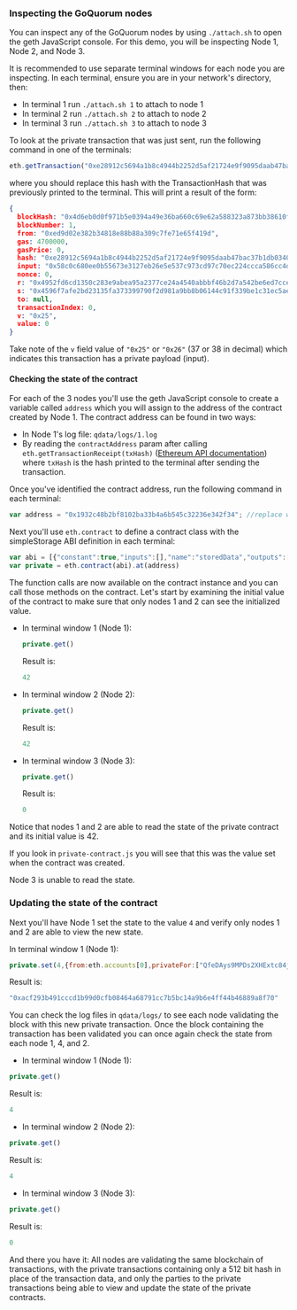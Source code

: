 
### Inspecting the GoQuorum nodes

You can inspect any of the GoQuorum nodes by using `./attach.sh` to open the geth JavaScript console. For this demo, you will be inspecting Node 1, Node 2, and Node 3.

It is recommended to use separate terminal windows for each node you are inspecting. In each terminal, ensure you are in your network's directory, then:

- In terminal 1 run `./attach.sh 1` to attach to node 1
- In terminal 2 run `./attach.sh 2` to attach to node 2
- In terminal 3 run `./attach.sh 3` to attach to node 3

To look at the private transaction that was just sent, run the following command in one of the terminals:

```javascript
eth.getTransaction("0xe28912c5694a1b8c4944b2252d5af21724e9f9095daab47bac37b1db0340e0bf")
```

where you should replace this hash with the TransactionHash that was previously printed to the terminal.
This will print a result of the form:

```json
{
  blockHash: "0x4d6eb0d0f971b5e0394a49e36ba660c69e62a588323a873bb38610f7b9690b34",
  blockNumber: 1,
  from: "0xed9d02e382b34818e88b88a309c7fe71e65f419d",
  gas: 4700000,
  gasPrice: 0,
  hash: "0xe28912c5694a1b8c4944b2252d5af21724e9f9095daab47bac37b1db0340e0bf",
  input: "0x58c0c680ee0b55673e3127eb26e5e537c973cd97c70ec224ccca586cc4d31ae042d2c55704b881d26ca013f15ade30df2dd196da44368b4a7abfec4a2022ec6f",
  nonce: 0,
  r: "0x4952fd6cd1350c283e9abea95a2377ce24a4540abbbf46b2d7a542be6ed7cce5",
  s: "0x4596f7afe2bd23135fa373399790f2d981a9bb8b06144c91f339be1c31ec5aeb",
  to: null,
  transactionIndex: 0,
  v: "0x25",
  value: 0
}
```

Take note of the `v` field value of `"0x25"` or `"0x26"` (37 or 38 in decimal) which indicates this transaction has a private payload (input).

#### Checking the state of the contract

For each of the 3 nodes you'll use the geth JavaScript console to create a variable called `address` which you will assign to the address of the contract created by Node 1. The contract address can be found in two ways:

- In Node 1's log file: `qdata/logs/1.log`
- By reading the `contractAddress` param after calling `eth.getTransactionReceipt(txHash)` ([Ethereum API documentation](https://github.com/ethereum/wiki/wiki/JavaScript-API#web3ethgettransactionreceipt)) where `txHash` is the hash printed to the terminal after sending the transaction.

Once you've identified the contract address, run the following command in each terminal:

```js
var address = "0x1932c48b2bf8102ba33b4a6b545c32236e342f34"; //replace with your contract address
```

Next you'll use ```eth.contract``` to define a contract class with the simpleStorage ABI definition in each terminal:

```js
var abi = [{"constant":true,"inputs":[],"name":"storedData","outputs":[{"name":"","type":"uint256"}],"payable":false,"type":"function"},{"constant":false,"inputs":[{"name":"x","type":"uint256"}],"name":"set","outputs":[],"payable":false,"type":"function"},{"constant":true,"inputs":[],"name":"get","outputs":[{"name":"retVal","type":"uint256"}],"payable":false,"type":"function"},{"inputs":[{"name":"initVal","type":"uint256"}],"type":"constructor"}];
var private = eth.contract(abi).at(address)
```

The function calls are now available on the contract instance and you can call those methods on the contract. Let's start by examining the initial value of the contract to make sure that only nodes 1 and 2 can see the initialized value.

- In terminal window 1 (Node 1):

    ```js
    private.get()
    ```

    Result is:

    ```js
    42
    ```

- In terminal window 2 (Node 2):

    ```js
    private.get()
    ```

    Result is:

    ```js
    42
    ```

- In terminal window 3 (Node 3):

    ```js
    private.get()
    ```

    Result is:

    ```js
    0
    ```

Notice that nodes 1 and 2 are able to read the state of the private contract and its initial value is 42.

If you look in `private-contract.js` you will see that this was the value set when the contract was created.

Node 3 is unable to read the state.

### Updating the state of the contract

Next you'll have Node 1 set the state to the value `4` and verify only nodes 1 and 2 are able to view the new state.

In terminal window 1 (Node 1):

```js
private.set(4,{from:eth.accounts[0],privateFor:["QfeDAys9MPDs2XHExtc84jKGHxZg/aj52DTh0vtA3Xc="]});
```

Result is:

```js
"0xacf293b491cccd1b99d0cfb08464a68791cc7b5bc14a9b6e4ff44b46889a8f70"
```

You can check the log files in `qdata/logs/` to see each node validating the block with this new private transaction. Once the block containing the transaction has been validated you can once again check the state from each node 1, 4, and 2.

- In terminal window 1 (Node 1):

```js
private.get()
```

Result is:

```js
4
```

- In terminal window 2 (Node 2):

```js
private.get()
```

Result is:

```js
4
```

- In terminal window 3 (Node 3):

```js
private.get()
```

Result is:

```js
0
```

And there you have it: All nodes are validating the same blockchain of transactions, with the private transactions containing only a 512 bit hash in place of the transaction data, and only the parties to the private transactions being able to view and update the state of the private contracts.

